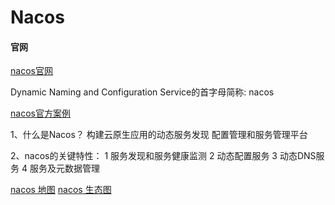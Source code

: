 # Nacos

#### 官网
[nacos官网](https://nacos.io/zh-cn/docs/what-is-nacos.html)

Dynamic Naming and Configuration Service的首字母简称: nacos

[nacos官方案例](https://github.com/nacos-group)

1、什么是Nacos？
    构建云原生应用的动态服务发现 
    配置管理和服务管理平台



2、nacos的关键特性：
    1 服务发现和服务健康监测
    2 动态配置服务
    3 动态DNS服务
    4 服务及元数据管理
    

[nacos 地图](https://nacos.io/img/nacosMap.jpg)
[nacos 生态图](https://cdn.nlark.com/lark/0/2018/png/11189/1533045871534-e64b8031-008c-4dfc-b6e8-12a597a003fb.png)



